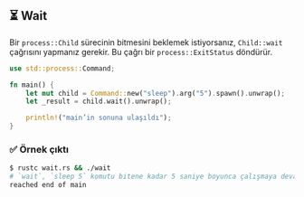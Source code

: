 ## ⏳ Wait

Bir `process::Child` sürecinin bitmesini beklemek istiyorsanız, `Child::wait` çağrısını yapmanız gerekir. Bu çağrı bir `process::ExitStatus` döndürür.

```rust
use std::process::Command;

fn main() {
    let mut child = Command::new("sleep").arg("5").spawn().unwrap();
    let _result = child.wait().unwrap();

    println!("main’in sonuna ulaşıldı");
}
```

### ✅ Örnek çıktı

```bash
$ rustc wait.rs && ./wait
# `wait`, `sleep 5` komutu bitene kadar 5 saniye boyunca çalışmaya devam eder
reached end of main
```

